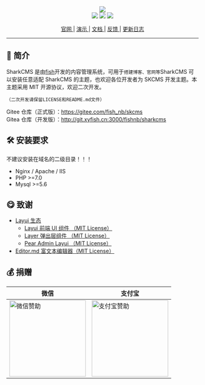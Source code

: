 <div align="center">
<a href="https://cms.xyfish.cn">
<img src="http://43.155.98.95:3000/fishnb/sharkcms/raw/branch/master/sk-include/static/img/logo.svg" />
</a>
<br>

<img src="https://img.shields.io/badge/PHP-%3E%3D7.0-orange"/>
<img src="https://img.shields.io/badge/license-MIT-green"/>
<img src="https://img.shields.io/badge/Mysql-%3E%3D5.6-blue"/>

[ 官网 ](https://sharkcms.icu/") |
[ 演示 ](https://demo.sharkcms.icu/)|
[ 文档 ](https://doc.sharkcms.icu/) |
[ 反馈 ](https://www.yuque.com/forms/share/22763685-8937-4beb-9683-ad0442f37b2f) |
[更新日志](https://www.yuque.com/fishnb/sn8ugg/zkdnnh)

</div>
<hr>

## 🎉 简介

SharkCMS 是由<a href="https://www.xyfish.cn/">fish</a>开发的内容管理系统，可用于<code>搭建博客、官网等</code>SharkCMS
可以安装任意适配 SharkCMS 的主题，也欢迎各位开发者为 SKCMS 开发主题。本主题采用 MIT 开源协议，欢迎二次开发。

`（二次开发请保留LICENSE和README.md文件）`

Gitee 仓库（正式版）：https://gitee.com/fish_nb/skcms<br>
Gitea 仓库（开发版）：http://git.xyfish.cn:3000/fishnb/sharkcms

## 🛠 安装要求
 不建议安装在域名的二级目录！！！
- Nginx / Apache / IIS
- PHP >=7.0
- Mysql >=5.6

## 😋 致谢

- [Layui 生态](https://layui.gitee.io/)
  - [Layui 前端 UI 组件 （MIT License）](https://gitee.com/layui/layui)
  - [Layer 弹出层组件 （MIT License）](https://gitee.com/layui/layer)
  - [Pear Admin Layui （MIT License）](https://gitee.com/pear-admin/Pear-Admin-Layui)
- [Editor.md 富文本编辑器（MIT License）](https://github.com/pandao/editor.md)

## 💰 <a id="zanzhu">捐赠</a>

<table class="layui-table">
  <colgroup>
    <col width="200">
    <col width="200">
    <col>
  </colgroup>
  <thead>
    <tr align="center">
      <th>微信</th>
      <th>支付宝</th>
    </tr> 
  </thead>
  <tbody>
    <tr>
      <td>
      <img height="200px" width="200px" src="http://43.155.98.95:3000/fishnb/sharkcms/raw/branch/master/sk-include/static/img/wxpay.png" alt="微信赞助"/>
      </td>
      <td>
      <img height="200px" width="200px" src="http://43.155.98.95:3000/fishnb/sharkcms/raw/branch/master/sk-include/static/img/alipay.png" alt="支付宝赞助"/>
      </td>
    </tr>
  </tbody>
</table>
